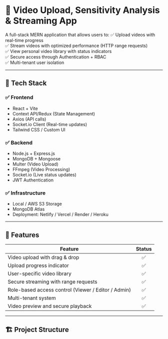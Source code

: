 # 🎥 Video Upload, Sensitivity Analysis & Streaming App

A full-stack MERN application that allows users to:
✅ Upload videos with real-time progress    
✅ Stream videos with optimized performance (HTTP range requests)  
✅ View personal video library with status indicators  
✅ Secure access through Authentication + RBAC  
✅ Multi-tenant user isolation

---

## 🚀 Tech Stack

### ✅ Frontend
- React + Vite
- Context API/Redux (State Management)
- Axios (API calls)
- Socket.io Client (Real-time updates)
- Tailwind CSS / Custom UI

### ✅ Backend
- Node.js + Express.js
- MongoDB + Mongoose
- Multer (Video Upload)
- FFmpeg (Video Processing)
- Socket.io (Live status updates)
- JWT Authentication

### ✅ Infrastructure
- Local / AWS S3 Storage
- MongoDB Atlas
- Deployment: Netlify / Vercel / Render / Heroku

---

## 📌 Features

| Feature | Status |
|--------|:-----:|
| Video upload with drag & drop | ✅ |
| Upload progress indicator | ✅ |
| User-specific video library | ✅ |
| Secure streaming with range requests | ✅ |
| Role-based access control (Viewer / Editor / Admin) | ✅ |
| Multi-tenant system | ✅ |
| Video preview and secure playback | ✅ |

---

## 🏗️ Project Structure

